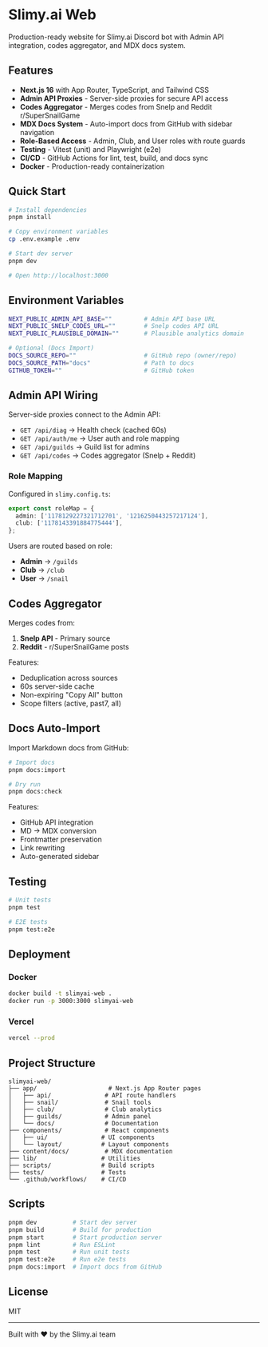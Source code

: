 # Slimy.ai Web

Production-ready website for Slimy.ai Discord bot with Admin API integration, codes aggregator, and MDX docs system.

## Features

- **Next.js 16** with App Router, TypeScript, and Tailwind CSS
- **Admin API Proxies** - Server-side proxies for secure API access
- **Codes Aggregator** - Merges codes from Snelp and Reddit r/SuperSnailGame
- **MDX Docs System** - Auto-import docs from GitHub with sidebar navigation
- **Role-Based Access** - Admin, Club, and User roles with route guards
- **Testing** - Vitest (unit) and Playwright (e2e)
- **CI/CD** - GitHub Actions for lint, test, build, and docs sync
- **Docker** - Production-ready containerization

## Quick Start

```bash
# Install dependencies
pnpm install

# Copy environment variables
cp .env.example .env

# Start dev server
pnpm dev

# Open http://localhost:3000
```

## Environment Variables

```bash
NEXT_PUBLIC_ADMIN_API_BASE=""         # Admin API base URL
NEXT_PUBLIC_SNELP_CODES_URL=""        # Snelp codes API URL
NEXT_PUBLIC_PLAUSIBLE_DOMAIN=""       # Plausible analytics domain

# Optional (Docs Import)
DOCS_SOURCE_REPO=""                   # GitHub repo (owner/repo)
DOCS_SOURCE_PATH="docs"               # Path to docs
GITHUB_TOKEN=""                       # GitHub token
```

## Admin API Wiring

Server-side proxies connect to the Admin API:

- `GET /api/diag` → Health check (cached 60s)
- `GET /api/auth/me` → User auth and role mapping
- `GET /api/guilds` → Guild list for admins
- `GET /api/codes` → Codes aggregator (Snelp + Reddit)

### Role Mapping

Configured in `slimy.config.ts`:

```typescript
export const roleMap = {
  admin: ['1178129227321712701', '1216250443257217124'],
  club: ['1178143391884775444'],
};
```

Users are routed based on role:
- **Admin** → `/guilds`
- **Club** → `/club`
- **User** → `/snail`

## Codes Aggregator

Merges codes from:
1. **Snelp API** - Primary source
2. **Reddit** - r/SuperSnailGame posts

Features:
- Deduplication across sources
- 60s server-side cache
- Non-expiring "Copy All" button
- Scope filters (active, past7, all)

## Docs Auto-Import

Import Markdown docs from GitHub:

```bash
# Import docs
pnpm docs:import

# Dry run
pnpm docs:check
```

Features:
- GitHub API integration
- MD → MDX conversion
- Frontmatter preservation
- Link rewriting
- Auto-generated sidebar

## Testing

```bash
# Unit tests
pnpm test

# E2E tests
pnpm test:e2e
```

## Deployment

### Docker

```bash
docker build -t slimyai-web .
docker run -p 3000:3000 slimyai-web
```

### Vercel

```bash
vercel --prod
```

## Project Structure

```
slimyai-web/
├── app/                    # Next.js App Router pages
│   ├── api/               # API route handlers
│   ├── snail/             # Snail tools
│   ├── club/              # Club analytics
│   ├── guilds/            # Admin panel
│   └── docs/              # Documentation
├── components/            # React components
│   ├── ui/               # UI components
│   └── layout/           # Layout components
├── content/docs/          # MDX documentation
├── lib/                  # Utilities
├── scripts/              # Build scripts
├── tests/                # Tests
└── .github/workflows/    # CI/CD
```

## Scripts

```bash
pnpm dev          # Start dev server
pnpm build        # Build for production
pnpm start        # Start production server
pnpm lint         # Run ESLint
pnpm test         # Run unit tests
pnpm test:e2e     # Run e2e tests
pnpm docs:import  # Import docs from GitHub
```

## License

MIT

---

Built with ❤️ by the Slimy.ai team
